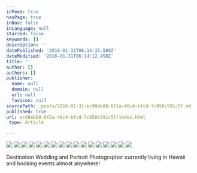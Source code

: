 ```yaml
---
inFeed: true
hasPage: true
inNav: false
inLanguage: null
starred: false
keywords: []
description: ''
datePublished: '2016-01-31T06:14:35.589Z'
dateModified: '2016-01-31T06:14:12.458Z'
title: ''
author: []
authors: []
publisher:
  name: null
  domain: null
  url: null
  favicon: null
sourcePath: _posts/2016-01-31-ec90eb88-6f2a-48c4-bfcd-7c050c591c5f.md
published: true
url: ec90eb88-6f2a-48c4-bfcd-7c050c591c5f/index.html
_type: Article

---
```

![](https://the-grid-user-content.s3-us-west-2.amazonaws.com/482a1f16-c2ff-4940-bf6f-69ff74dbde7c.jpg)
![](https://the-grid-user-content.s3-us-west-2.amazonaws.com/bdc8bed8-07ab-473b-a638-6b6792451c44.jpg)
![](https://the-grid-user-content.s3-us-west-2.amazonaws.com/046a4700-4817-4c5f-8319-04a40a654f9f.jpg)
![](https://the-grid-user-content.s3-us-west-2.amazonaws.com/5d094674-c3a1-4dbe-89ea-a740733b0bf8.jpg)
![](https://the-grid-user-content.s3-us-west-2.amazonaws.com/e5dc5f0b-7a0b-4e33-898d-0913348be931.jpg)
![](https://the-grid-user-content.s3-us-west-2.amazonaws.com/6f245c45-770f-4431-b2c6-050c75e751a1.jpg)
![](https://the-grid-user-content.s3-us-west-2.amazonaws.com/7484ce6c-8912-4b8c-84a8-cc4aef9c68d8.jpg)
![](https://the-grid-user-content.s3-us-west-2.amazonaws.com/700f1290-518d-48e8-9bbf-69f665f15861.jpg)
![](https://the-grid-user-content.s3-us-west-2.amazonaws.com/bf13c1df-98ca-4fdc-b9a6-0ae20dcd46f4.jpg)
![](https://the-grid-user-content.s3-us-west-2.amazonaws.com/b0be1b54-0c27-4b08-bd5e-fba4555f5356.jpg)
![](https://the-grid-user-content.s3-us-west-2.amazonaws.com/16c51d32-de0d-49a6-89a1-62c960a90568.jpg)
![](https://the-grid-user-content.s3-us-west-2.amazonaws.com/4c9be920-062b-45bb-9373-acaee77a9c41.jpg)
![](https://the-grid-user-content.s3-us-west-2.amazonaws.com/b64864d4-7871-4b09-8b8a-99ff07a5e01b.jpg)
![](https://the-grid-user-content.s3-us-west-2.amazonaws.com/6d41e3a0-49dc-48c9-a412-c547dd882333.jpg)
![](https://the-grid-user-content.s3-us-west-2.amazonaws.com/4e2fb5f3-c745-4d6a-806c-d6cb06695418.jpg)
![](https://the-grid-user-content.s3-us-west-2.amazonaws.com/d3ef436d-0e37-47f6-ac66-abf759beb84e.jpg)
![](https://the-grid-user-content.s3-us-west-2.amazonaws.com/2b098ce6-51cf-47ee-9cc0-c4bbf8c25ef5.jpg)

Destination Wedding and Portrait Photographer currently living in Hawaii and booking events almost anywhere!